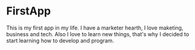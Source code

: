 # FirstApp
This is my first app in my life.
I have a marketer hearth, I love maketing, business and tech. Also I love to learn new things, that's why I decided to start learning how to develop and program.

